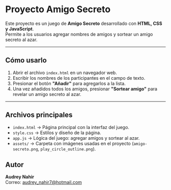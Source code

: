 # Proyecto Amigo Secreto

Este proyecto es un juego de **Amigo Secreto** desarrollado con **HTML, CSS y JavaScript**.  
Permite a los usuarios agregar nombres de amigos y sortear un amigo secreto al azar.

---

## Cómo usarlo

1. Abrir el archivo `index.html` en un navegador web.
2. Escribir los nombres de los participantes en el campo de texto.
3. Presionar el botón **"Añadir"** para agregarlos a la lista.
4. Una vez añadidos todos los amigos, presionar **"Sortear amigo"** para revelar un amigo secreto al azar.

---

## Archivos principales

- `index.html` → Página principal con la interfaz del juego.  
- `style.css` → Estilos y diseño de la página.  
- `app.js` → Lógica del juego: agregar amigos y sortear al azar.  
- `assets/` → Carpeta con imágenes usadas en el proyecto (`amigo-secreto.png`, `play_circle_outline.png`).
## Autor

**Audrey Nahir**  
Correo: audrey_nahir7@hotmail.com